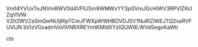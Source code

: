 Vm14YVUxTnJNVmRWV0d4VFlUSm9WMWxYY3pGVmJGcHlWV3RPVlZKclZqVlVW
V2h2WVZaSmQwNUljRlpTCmJFWXpWWHBDVDJSV1NuRlZiWEJTQ2xaRVFUVlJN
bVIzVGxadmVsVlVNRXREYmtKMldXYzlQUW9LWVdSegoKaWti

cts
